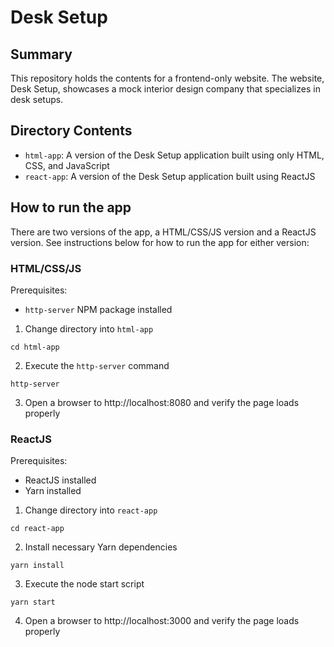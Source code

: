 # Desk Setup

## Summary

This repository holds the contents for a frontend-only website. The website, Desk Setup, showcases a mock interior design company that specializes in desk setups.

## Directory Contents

- `html-app`: A version of the Desk Setup application built using only HTML, CSS, and JavaScript
- `react-app`: A version of the Desk Setup application built using ReactJS

## How to run the app

There are two versions of the app, a HTML/CSS/JS version and a ReactJS version. See instructions below for how to run the app for either version:

### HTML/CSS/JS

Prerequisites:

- `http-server` NPM package installed

1. Change directory into `html-app`

```
cd html-app
```

2. Execute the `http-server` command

```
http-server
```

3. Open a browser to http://localhost:8080 and verify the page loads properly

### ReactJS

Prerequisites:

- ReactJS installed
- Yarn installed

1. Change directory into `react-app`

```
cd react-app
```

2. Install necessary Yarn dependencies

```
yarn install
```

3. Execute the node start script

```
yarn start
```

4. Open a browser to http://localhost:3000 and verify the page loads properly
